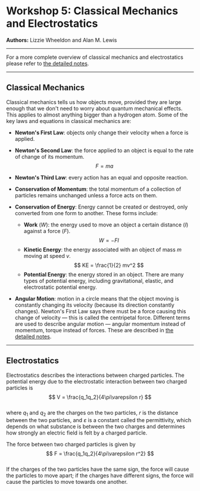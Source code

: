 # Workshop 5: Classical Mechanics and Electrostatics  
**Authors:** Lizzie Wheeldon and Alan M. Lewis

---

For a more complete overview of classical mechanics and electrostatics please refer to [the detailed notes](https://github.com/alanmlewis/MathsforChemists/raw/refs/heads/main/notes/CM_ES_Notes.docx).

---

## Classical Mechanics

Classical mechanics tells us how objects move, provided they are large enough that we don't need to worry about quantum mechanical effects. This applies to almost anything bigger than a hydrogen atom. Some of the key laws and equations in classical mechanics are:

- **Newton's First Law**: objects only change their velocity when a force is applied.  
- **Newton's Second Law**: the force applied to an object is equal to the rate of change of its momentum.  
  $$
  F = ma
  $$
- **Newton's Third Law**: every action has an equal and opposite reaction.  
- **Conservation of Momentum**: the total momentum of a collection of particles remains unchanged unless a force acts on them.  
- **Conservation of Energy**: Energy cannot be created or destroyed, only converted from one form to another. These forms include:
  - **Work** ($W$): the energy used to move an object a certain distance ($I$) against a force ($F$).  
    $$
    W = - F I
    $$
  - **Kinetic Energy**: the energy associated with an object of mass $m$ moving at speed $v$.  
    $$
    KE = \frac{1}{2} mv^2
    $$
  - **Potential Energy**: the energy stored in an object. There are many types of potential energy, including gravitational, elastic, and electrostatic potential energy.  

- **Angular Motion**: motion in a circle means that the object moving is constantly changing its velocity (because its direction constantly changes). Newton's First Law says there must be a force causing this change of velocity — this is called the centripetal force. Different terms are used to describe angular motion — angular momentum instead of momentum, torque instead of forces. These are described in [the detailed notes](https://github.com/alanmlewis/MathsforChemists/raw/refs/heads/main/notes/CM_ES_Notes.docx).

---

## Electrostatics

Electrostatics describes the interactions between charged particles. The potential energy due to the electrostatic interaction between two charged particles is  
$$
V = \frac{q_1q_2}{4\pi\varepsilon r}
$$  
where $q_1$ and $q_2$ are the charges on the two particles, $r$ is the distance between the two particles, and $\varepsilon$ is a constant called the permittivity, which depends on what substance is between the two charges and determines how strongly an electric field is felt by a charged particle.

The force between two charged particles is given by  
$$
F = \frac{q_1q_2}{4\pi\varepsilon r^2}
$$  
If the charges of the two particles have the same sign, the force will cause the particles to move apart; if the charges have different signs, the force will cause the particles to move towards one another.

